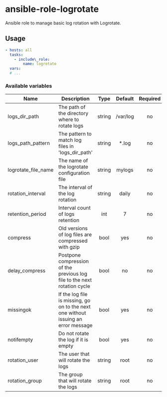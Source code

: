 # ansible-role-logrotate

Ansible role to manage basic log rotation with Logrotate.

## Usage

```yaml
- hosts: all
  tasks:
    - include\_role:
        name: logrotate
  vars:
  # ...
```
  
### Available variables

| Name | Description | Type | Default | Required |
|------|-------------|:----:|:-----:|:-----:|
| logs\_dir\_path | The path of the directory where to rotate logs | string | /var/log | no |
| logs\_path\_pattern | The pattern to match log files in 'logs\_dir\_path' | string | *.log | no |
| logrotate\_file\_name | The name of the logrotate configuration file | string | mylogs | no |
| rotation\_interval | The interval of the log rotation | string | daily | no |
| retention\_period | Interval count of logs retention | int | 7 | no |
| compress | Old versions of log files are compressed with gzip | bool | yes | no |
| delay\_compress | Postpone compression of the previous log file to the next rotation cycle | bool | no | no |
| missingok | If the log file is missing, go on to the next one without issuing an error message | bool | yes | no |
| notifempty | Do not rotate the log if it is empty | bool | yes | no |
| rotation\_user | The user that will rotate the logs | string | root | no |
| rotation\_group | The group that will rotate the logs | string | root | no |
